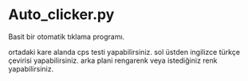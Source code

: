 # Auto_clicker.py
Basit bir otomatik tıklama programı.

ortadaki kare alanda cps testi yapabilirsiniz.
sol üstden ingilizce türkçe çevirisi yapabilirsiniz.
arka plani rengarenk veya istediğiniz renk yapabilirsiniz.


